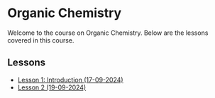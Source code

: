 # Organic Chemistry

Welcome to the course on Organic Chemistry. Below are the lessons covered in this course.

## Lessons

- [Lesson 1: Introduction (17-09-2024)](./lesson-1_17-09-2024-introduction.md)
- [Lesson 2 (19-09-2024)](./lesson-2_19-09-2024.md)
